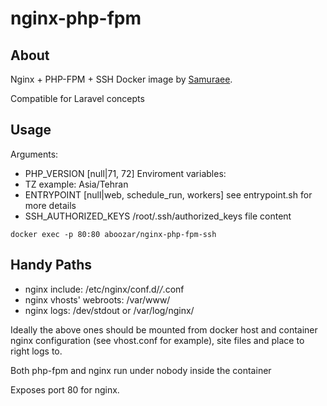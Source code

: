# nginx-php-fpm

## About

Nginx + PHP-FPM + SSH Docker image by [Samuraee](https://github.com/samuraee).

Compatible for Laravel concepts

## Usage
Arguments:
- PHP_VERSION          [null|71, 72]
Enviroment variables:
- TZ                   example: Asia/Tehran
- ENTRYPOINT           [null|web, schedule_run, workers] see entrypoint.sh for more details
- SSH_AUTHORIZED_KEYS  /root/.ssh/authorized_keys file content

```
docker exec -p 80:80 aboozar/nginx-php-fpm-ssh
```

## Handy Paths

* nginx include: /etc/nginx/conf.d/*/*.conf
* nginx vhosts' webroots: /var/www/
* nginx logs: /dev/stdout or /var/log/nginx/

Ideally the above ones should be mounted from docker host
and container nginx configuration (see vhost.conf for example),
site files and place to right logs to.

Both php-fpm and nginx run under nobody inside the container

Exposes port 80 for nginx.
